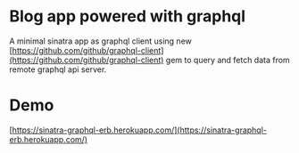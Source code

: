 # Blog app powered with graphql

A minimal sinatra app as graphql client using new [https://github.com/github/graphql-client](https://github.com/github/graphql-client) gem to query and fetch data from remote graphql api server.


# Demo
[https://sinatra-graphql-erb.herokuapp.com/](https://sinatra-graphql-erb.herokuapp.com/)
